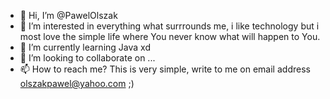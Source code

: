 - 👋 Hi, I’m @PawelOlszak
- 👀 I’m interested in everything what surrrounds me, i like technology but i most love the simple life where You never know what will happen to You.
- 🌱 I’m currently learning Java xd
- 💞️ I’m looking to collaborate on ...
- 📫 How to reach me? This is very simple, write to me on email address olszakpawel@yahoo.com ;)

<!---
PawelOlszak/PawelOlszak is a ✨ special ✨ repository because its `README.md` (this file) appears on your GitHub profile.
You can click the Preview link to take a look at your changes.
--->
